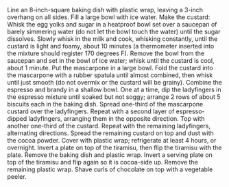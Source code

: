 Line an 8-inch-square baking dish with plastic wrap, leaving a 3-inch overhang on all sides. Fill a large bowl with ice water.
Make the custard: Whisk the egg yolks and sugar in a heatproof bowl set over a saucepan of barely simmering water (do not let the bowl touch the water) until the sugar dissolves. Slowly whisk in the milk and cook, whisking constantly, until the custard is light and foamy, about 10 minutes (a thermometer inserted into the mixture should register 170 degrees F).
Remove the bowl from the saucepan and set in the bowl of ice water; whisk until the custard is cool, about 1 minute. Put the mascarpone in a large bowl. Fold the custard into the mascarpone with a rubber spatula until almost combined, then whisk until just smooth (do not overmix or the custard will be grainy).
Combine the espresso and brandy in a shallow bowl. One at a time, dip the ladyfingers in the espresso mixture until soaked but not soggy; arrange 2 rows of about 5 biscuits each in the baking dish. Spread one-third of the mascarpone custard over the ladyfingers. Repeat with a second layer of espresso-dipped ladyfingers, arranging them in the opposite direction. Top with another one-third of the custard. Repeat with the remaining ladyfingers, alternating directions. Spread the remaining custard on top and dust with the cocoa powder. Cover with plastic wrap; refrigerate at least 4 hours, or overnight.
Invert a plate on top of the tiramisu, then flip the tiramisu with the plate. Remove the baking dish and plastic wrap. Invert a serving plate on top of the tiramisu and flip again so it is cocoa-side up. Remove the remaining plastic wrap. Shave curls of chocolate on top with a vegetable peeler.